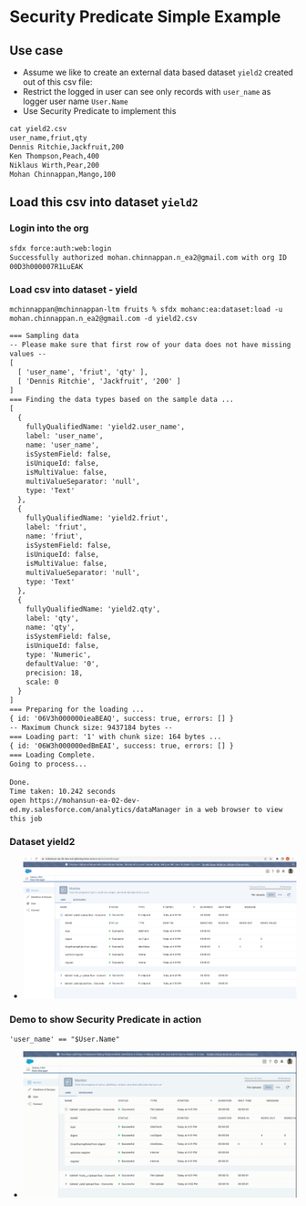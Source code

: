 # Security Predicate Simple Example

## Use case
- Assume we like to create an external data based dataset  ```yield2``` created out of this csv file:
- Restrict the logged in user can see only records with ```user_name``` as logger user name ```User.Name```
- Use Security Predicate to implement this


```
cat yield2.csv 
user_name,friut,qty
Dennis Ritchie,Jackfruit,200
Ken Thompson,Peach,400
Niklaus Wirth,Pear,200
Mohan Chinnappan,Mango,100
```

## Load this csv into dataset ```yield2```

### Login into the org
```
sfdx force:auth:web:login                                                   
Successfully authorized mohan.chinnappan.n_ea2@gmail.com with org ID 00D3h000007R1LuEAK
```

### Load csv into dataset - yield
```
mchinnappan@mchinnappan-ltm fruits % sfdx mohanc:ea:dataset:load -u mohan.chinnappan.n_ea2@gmail.com -d yield2.csv 
```

```
=== Sampling data
-- Please make sure that first row of your data does not have missing values --
[
  [ 'user_name', 'friut', 'qty' ],
  [ 'Dennis Ritchie', 'Jackfruit', '200' ]
]
=== Finding the data types based on the sample data ...
[
  {
    fullyQualifiedName: 'yield2.user_name',
    label: 'user_name',
    name: 'user_name',
    isSystemField: false,
    isUniqueId: false,
    isMultiValue: false,
    multiValueSeparator: 'null',
    type: 'Text'
  },
  {
    fullyQualifiedName: 'yield2.friut',
    label: 'friut',
    name: 'friut',
    isSystemField: false,
    isUniqueId: false,
    isMultiValue: false,
    multiValueSeparator: 'null',
    type: 'Text'
  },
  {
    fullyQualifiedName: 'yield2.qty',
    label: 'qty',
    name: 'qty',
    isSystemField: false,
    isUniqueId: false,
    type: 'Numeric',
    defaultValue: '0',
    precision: 18,
    scale: 0
  }
]
=== Preparing for the loading ...
{ id: '06V3h000000ieaBEAQ', success: true, errors: [] }
-- Maximum Chunck size: 9437184 bytes --
=== Loading part: '1' with chunk size: 164 bytes ...
{ id: '06W3h000000edBmEAI', success: true, errors: [] }
=== Loading Complete.
Going to process...

Done.
Time taken: 10.242 seconds
open https://mohansun-ea-02-dev-ed.my.salesforce.com/analytics/dataManager in a web browser to view this job

```

### Dataset yield2
- ![yield2 job](img/yield2-job-1.png)

### Demo to show Security Predicate in action
```
'user_name' == "$User.Name"
```

- ![Demo](img/security-predicate-example-1.webm.gif)


